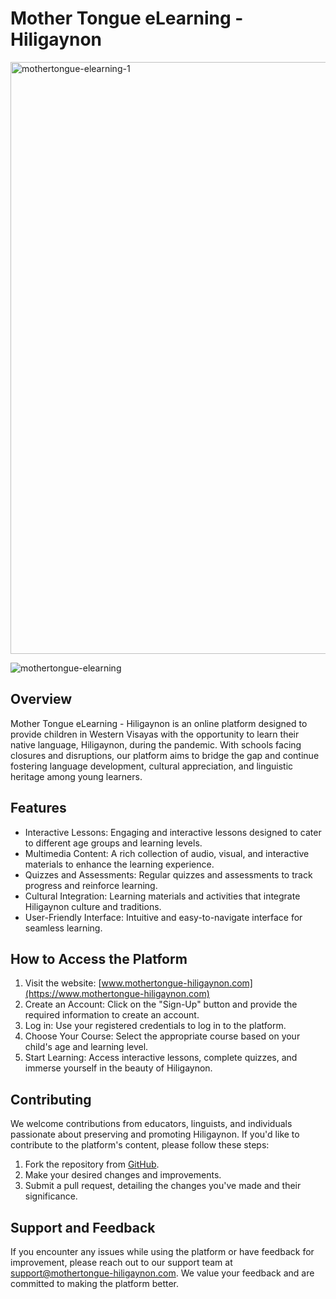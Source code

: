 # Mother Tongue eLearning - Hiligaynon

<img width="947" alt="mothertongue-elearning-1" src="https://github.com/itsstphn/mothertongue-elearning/assets/40314715/eda6eb15-986c-443e-a19c-de641f002d8a">

![mothertongue-elearning](https://github.com/itsstphn/mothertongue-elearning/assets/40314715/57401c68-0282-46b8-abd9-3f78a58195f5)

## Overview

Mother Tongue eLearning - Hiligaynon is an online platform designed to provide children in Western Visayas with the opportunity to learn their native language, Hiligaynon, during the pandemic. With schools facing closures and disruptions, our platform aims to bridge the gap and continue fostering language development, cultural appreciation, and linguistic heritage among young learners.

## Features

- Interactive Lessons: Engaging and interactive lessons designed to cater to different age groups and learning levels.
- Multimedia Content: A rich collection of audio, visual, and interactive materials to enhance the learning experience.
- Quizzes and Assessments: Regular quizzes and assessments to track progress and reinforce learning.
- Cultural Integration: Learning materials and activities that integrate Hiligaynon culture and traditions.
- User-Friendly Interface: Intuitive and easy-to-navigate interface for seamless learning.

## How to Access the Platform

1. Visit the website: [www.mothertongue-hiligaynon.com](https://www.mothertongue-hiligaynon.com)
2. Create an Account: Click on the "Sign-Up" button and provide the required information to create an account.
3. Log in: Use your registered credentials to log in to the platform.
4. Choose Your Course: Select the appropriate course based on your child's age and learning level.
5. Start Learning: Access interactive lessons, complete quizzes, and immerse yourself in the beauty of Hiligaynon.

## Contributing

We welcome contributions from educators, linguists, and individuals passionate about preserving and promoting Hiligaynon. If you'd like to contribute to the platform's content, please follow these steps:

1. Fork the repository from [GitHub](https://github.com/mothertongue-hiligaynon).
2. Make your desired changes and improvements.
3. Submit a pull request, detailing the changes you've made and their significance.

## Support and Feedback

If you encounter any issues while using the platform or have feedback for improvement, please reach out to our support team at [support@mothertongue-hiligaynon.com](mailto:support@mothertongue-hiligaynon.com). We value your feedback and are committed to making the platform better.

